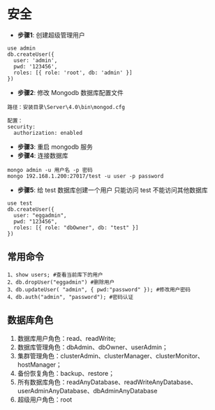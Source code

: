 # 安全

- **步骤1**: 创建超级管理用户
```
use admin
db.createUser({
  user: 'admin',
  pwd: '123456',
  roles: [{ role: 'root', db: 'admin' }]
})
```
- **步骤2**: 修改 Mongodb 数据库配置文件
```
路径：安装目录\Server\4.0\bin\mongod.cfg

配置：
security:
  authorization: enabled
```
- **步骤3**: 重启 mongodb 服务
- **步骤4**: 连接数据库
```
mongo admin -u 用户名 -p 密码
mongo 192.168.1.200:27017/test -u user -p password
```
- **步骤5**: 给 test 数据库创建一个用户 只能访问 test 不能访问其他数据库
```
use test
db.createUser({
  user: "eggadmin",
  pwd: "123456",
  roles: [{ role: "dbOwner", db: "test" }]
})
```

## 常用命令
```
1、show users; #查看当前库下的用户
2、db.dropUser("eggadmin") #删除用户
3、db.updateUser( "admin", { pwd:"password" }); #修改用户密码
4、db.auth("admin", "password"); #密码认证
```
## 数据库角色
1. 数据库用户角色：read、readWrite;  
2. 数据库管理角色：dbAdmin、dbOwner、userAdmin；  
3. 集群管理角色：clusterAdmin、clusterManager、clusterMonitor、hostManager；  
4. 备份恢复角色：backup、restore；  
5. 所有数据库角色：readAnyDatabase、readWriteAnyDatabase、userAdminAnyDatabase、dbAdminAnyDatabase  
6. 超级用户角色：root
